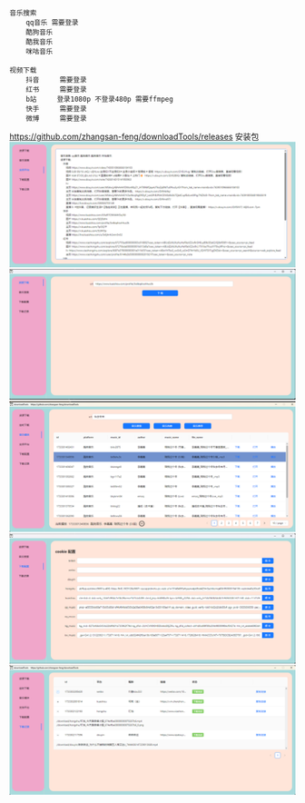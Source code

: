 ```

音乐搜索 
    qq音乐 需要登录  
    酷狗音乐 
    酷我音乐 
    咪咕音乐 
    
视频下载     
    抖音     需要登录 
    红书     需要登录 
    b站     登录1080p 不登录480p 需要ffmpeg
    快手     需要登录 
    微博     需要登录 
```
https://github.com/zhangsan-feng/downloadTools/releases 安装包
![](./0.png)
![](./1.png)
![](./2.png)
![](./3.png)
![](./4.png)